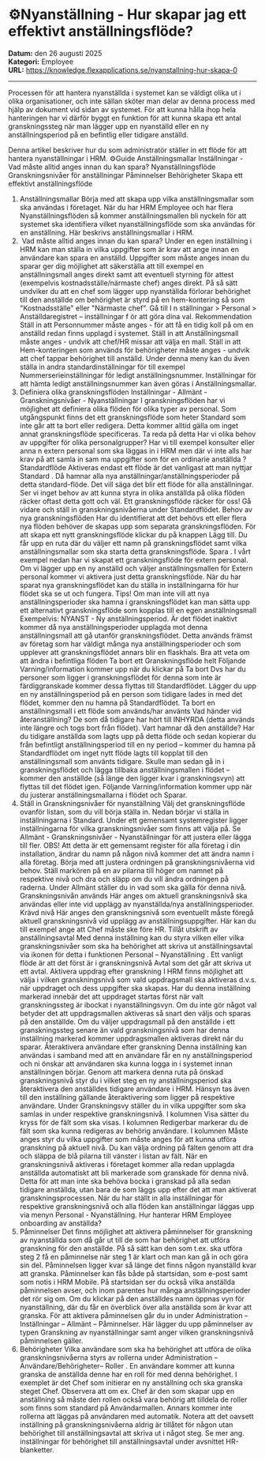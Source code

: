 # ⚙️Nyanställning - Hur skapar jag ett effektivt anställningsflöde?

**Datum:** den 26 augusti 2025  
**Kategori:** Employee  
**URL:** https://knowledge.flexapplications.se/nyanstallning-hur-skapa-0

---

Processen för att hantera nyanställda i systemet kan se väldigt olika ut i olika organisationer, och inte sällan sköter man delar av denna process med hjälp av dokument vid sidan av systemet. För att kunna hålla ihop hela hanteringen har vi därför byggt en funktion för att kunna skapa ett antal granskningssteg när man lägger upp en nyanställd eller en ny anställningsperiod på en befintlig eller tidigare anställd.

Denna artikel beskriver hur du som administratör ställer in ett flöde för att hantera nyanställningar i HRM.
⚙️Guide
Anställningsmallar
Inställningar - Vad måste alltid anges innan du kan spara?
Nyanställningsflöde
Granskningsnivåer för anställningar
Påminnelser
Behörigheter
Skapa ett effektivt anställningsflöde
1. Anställningsmallar
Börja med att skapa upp vilka
anställningsmallar
som ska användas i företaget.
När du har HRM Employee och har flera
Nyanställningsflöden
så kommer
anställningsmallen
bli nyckeln för att systemet ska identifiera vilket nyanställningsflöde som ska användas för en anställning.
Här beskrivs anställningsmallar i HRM.
2.  Vad måste alltid anges innan du kan spara?
Under en egen inställning i HRM kan man ställa in vilka uppgifter som är krav att ange innan en användare kan spara en anställd.
Uppgifter som måste anges innan du sparar
ger dig möjlighet att säkerställa att till exempel en anställningsmall anges direkt samt att eventuell styrning för attest (exempelvis kostnadsställe/närmaste chef) anges direkt. På så sätt undviker du att en chef som lägger upp nyanställda förlorar behörighet till den anställde om behörighet är styrd på en hem-kontering så som "Kostnadsställe" eller "Närmaste chef".
Gå till
I
n
ställningar > Personal > Anställdaregistret – inställningar
f
ör
att göra dina val.
Rekommendation
Ställ in att Personnummer måste anges - för att få en tidig koll på om en anställd redan finns upplagd i systemet.
Ställ in att Anställningsmall måste anges - undvik att chef/HR missar att välja en mall.
Ställ in att Hem-konteringen som används för behörigheter måste anges - undvik att chef tappar behörighet till anställd.
Under denna meny kan du även ställa in andra standardinställningar för till exempel Nummerserieinställningar för ledigt anställningsnummer. Inställningar för att hämta ledigt anställningsnummer kan även göras i Anställningsmallar.
3. Definiera olika granskningsflöden
Inställningar - Allmänt - Granskningsnivåer - Nyanställningar
I granskningsflöden har vi möjlighet att definiera olika flöden för olika typer av personal. Som utgångspunkt finns det ett granskningsflöde som heter
Standard
som inte går att ta bort eller redigera. Detta kommer alltid gälla om inget annat granskningsflöde specificeras.
Ta reda på detta
Har vi olika behov av uppgifter för olika personalgrupper?
Har vi till exempel konsulter eller anna
n extern personal som ska läggas in i HRM men där vi inte alls har krav
på att samla in sam
ma uppgifter som för en ordinarie anställda
?
Standardflöde
Aktiveras endast ett flöde är det vanligast att man nyttjar
Standard
.
Då hamnar alla nya anställningar/anställningsperioder på detta standard-flöde. Det vill säga det blir ett flöde för alla anställningar. Ser vi inget behov av att kunna styra in olika anställda på olika flöden räcker oftast detta gott och väl.
Ett granskningsflöde räcker för oss! Gå vidare och ställ in granskningsnivåerna under Standardflödet.
Behov av nya granskningsflöden
Har du identifierat att det behövs ett eller flera nya flöden behöver de skapas upp som separata granskningsflöden.
För att skapa ett nytt granskningsflöde klickar du på knappen
Lägg till.
Du får upp en ruta där du väljer ett
namn
på granskningsflödet samt vilka
anställningsmallar
som ska starta detta granskningsflöde.
Spara
.
I vårt exempel nedan har vi skapat ett granskningsflöde för extern personal. Om vi lägger upp en ny anställd och väljer anställningsmallen för
Extern personal
kommer vi aktivera just detta granskningsflöde.
När du har sparat nya granskningsflödet kan du ställa in inställningarna för hur flödet ska se ut och fungera.
Tips!
Om man inte vill att nya anställningsperioder ska hamna i granskningsflödet kan man sätta upp ett alternativt granskningsflöde som kopplas till en egen anställningsmall Exempelvis:
NYANST - Ny anställningsperiod.
Är det flödet
inaktivt
kommer då nya anställningsperioder upplagda mot denna anställningsmall att gå utanför granskningsflödet.
Detta används främst av företag som har väldigt många nya anställningsperioder och som upplever att granskningsflödet annars blir en flaskhals.
Bra att veta om att ändra i befintliga flöden
Ta bort ett Granskningsflöde helt
Följande Varning/information kommer upp när du klickar på Ta bort
Dvs har du personer som ligger i granskningsflödet för denna som inte är färdiggranskade kommer dessa flyttas till Standardflödet. Lägger du upp en ny anställningsperiod på en person som tidigare lades in med det flödet, kommer den nu hamna på Standardflödet.
Ta bort en anställningsmall i ett flöde som används/har använts
Vad händer vid återanställning? De som då tidigare har hört till INHYRDA (detta används inte längre och togs bort från flödet). Vart hamnar då den anställde?
Har du tidigare anställda som lagts upp på detta flöde och sedan kopierar du från befintligt anställningsperiod till en ny period – kommer du hamna på Standardflödet om inget nytt flöde lagts till kopplat till den anställningsmall som använts tidigare.
Skulle man sedan gå in i granskningsflödet och lägga tillbaka anställningsmallen i flödet – kommer den anställde (så länge den ligger kvar i granskningsvyn) att flyttas till det flödet igen.
Följande Varning/information kommer upp när du justerar anställningsmallarna i flödet och Sparar.
4. Ställ in Granskningsnivåer för nyanställning
Välj det granskningsflöde ovanför listan, som du vill börja ställa in. Nedan börjar vi ställa in inställningarna i Standard.
Under ett gemensamt systemregister ligger inställningarna för vilka granskningsnivåer som finns att välja på. Se
Allmänt - Granskningsnivåer - Nyanställningar
för att justera eller lägga till fler.
OBS!
Att detta är ett gemensamt register för alla företag i din installation, ändrar du namn på någon nivå kommer det att ändra namn i alla företag.
Börja med att justera ordningen på granskningsnivåerna vid behov. Ställ markören på en av
pilarna
till höger om namnet på respektive nivå och
dra och släpp
om du vill ändra ordningen på raderna.
Under
Allmänt
ställer du in vad som ska gälla för denna nivå.
Granskningsnivån används
Här anges om aktuell granskningsnivå ska användas eller inte vid upplägg av nyanställda/nya anställningsperioder.
Krävd nivå
Här anges den granskningsnivå som eventuellt måste föregå aktuell granskningsnivå vid upplägg av anställningsuppgifter. Här kan du till exempel ange att Chef måste ske före HR.
Tillåt utskrift av anställningsavtal
Med denna inställning kan du styra vilken eller vilka granskningsnivåer som ska ha behörighet att skriva ut anställningsavtal via ikonen för detta i funktionen
Personal – Nyanställning
.
Ett vanligt flöde är att det först är i granskningsnivå
Avtal
som det går att skriva ut ett avtal.
Aktivera uppdrag efter granskning
I HRM finns möjlighet att välja i vilken granskningsnivå som vald uppdragsmall ska aktiveras d.v.s. när uppdraget och dess uppgifter ska skapas. Har du denna inställning markerad innebär det att uppdraget startas först när valt granskningssteg är ibockat i nyanställningsvyn. Om du inte gör något val betyder det att uppdragsmallen aktiveras så snart den väljs och sparas på den anställde.
Om du väljer uppdragsmall på den anställde i ett granskningssteg senare än vald granskningsnivå som har denna inställning markerad kommer uppdragsmallen aktiveras direkt när du sparar.
Återaktivera användare efter granskning
Denna inställning kan användas i samband med att en användare får en ny anställningsperiod och ni önskar att användaren ska kunna logga in i systemet innan anställningen börjar. Genom att markera denna ruta på önskad granskningsnivå styr du i vilket steg en ny anställningsperiod ska återaktivera den anställdes tidigare användare i HRM. Hänsyn tas även till den inställning gällande återaktivering som ligger på respektive användare.
Under
Granskningsvy
ställer du in vilka uppgifter som ska samlas in under respektive granskningsnivå.
I kolumnen
Visa
sätter du kryss för de fält som ska visas. I kolumnen
Redigerbar
markerar du de fält som ska kunna redigeras av behörig användare. I kolumnen
Måste anges
styr du vilka uppgifter som måste anges för att kunna utföra granskning på aktuell nivå. Du kan välja ordning på fälten genom att
dra och släppa de blå pilarna
till vänster i listan av fält.
När en granskningsnivå aktiveras i företaget kommer alla redan upplagda anställda automatiskt att bli markerade som granskade för denna nivå. Detta för att man inte ska behöva bocka i granskad på alla sedan tidigare anställda, utan bara de som läggs upp efter det att man aktiverat granskningsprocessen.
När du har ställt in alla inställningar för respektive granskningsnivå och alla flöden kan anställningar läggas upp via menyn
Personal - Nyanställning.
Hur hanterar HRM Employee onboarding av anställda?
5. Påminnelser
Det finns möjlighet att aktivera påminnelser för granskning av nyanställda som då går ut till de som har behörighet att utföra granskning för den anställde. På så sätt kan den som t.ex. ska utföra steg 2 få en påminnelse när steg 1 är klart och man kan gå in och göra sin del.
Påminnelsen ligger kvar så länge det finns någon nyanställd kvar att granska.
Påminnelser kan fås både på startsidan, som e-post samt som notis i HRM Mobile. På startsidan ser du också vilka anställda påminnelsen avser, och inom parentes hur många anställningsperioder det rör sig om. Om du klickar på den anställdes namn öppnas vyn för nyanställning, där du får en överblick över alla anställda som är kvar att granska.
För att aktivera påminnelsen går du in under
Administration – Inställningar – Allmänt – Påminnelser.
Här lägger du upp påminnelser av typen Granskning av nyanställningar samt anger vilken granskningsnivå påminnelsen gäller.
6. Behörigheter
Vilka användare som ska ha behörighet att utföra de olika granskningsnivåerna styrs av rollerna under
Administration –Användare/Behörigheter– Roller
. En användare kommer att kunna granska de anställda denne har en roll för med denna behörighet.
I exemplet är det Chef som initierar en ny anställning och ska granska steget Chef.
Observera att om ex. Chef är den som skapar upp en anställning så måste den rollen också vara behörig att tilldela de roller som finns som standard på Användarmallen. Annars kommer inte rollerna att läggas på användaren med automatik.
Notera
att det oavsett inställning på granskningsnivåerna aldrig är tillåtet för någon utan behörighet till anställningsavtal att skriva ut i något steg. Se mer ang. inställningar för behörighet till anställningsavtal under avsnittet
HR-blanketter.
